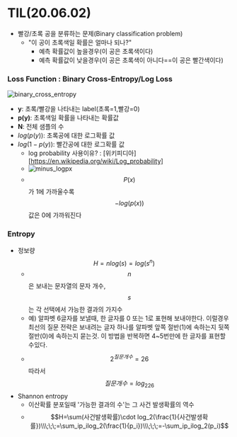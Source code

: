 # TIL(20.06.02)

- 빨강/초록 공을 분류하는 문제(Binary classification problem)
  - "이 공이 초록색일 확률은 얼마나 되나?"
    - 예측 확률값이 높을경우(이 공은 초록색이다)
    - 예측 확률값이 낮을경우(이 공은 초록색이 아니다==이 공은 빨간색이다)

### Loss Function : Binary Cross-Entropy/Log Loss

![binary_cross_entropy](/TIL/img/200602/binary_cross_entropy.PNG)

- **y**: 초록/빨강을 나타내는 label(초록=1,빨강=0)
- **p(y)**: 초록색일 확률을 나타내는 확률값
- **N**: 전체 샘플의 수
- $log(p(y))$: 초록공에 대한 로그확률 값
- $log(1-p(y))$: 빨간공에 대한 로그확률 값
  - log probability 사용이유? : [위키피디아][https://en.wikipedia.org/wiki/Log_probability]
  - ![minus_logpx](/TIL/img/200602/minus_logpx.PNG)
  - $$P(x)$$가 1에 가까울수록 $$-log(p(x))$$값은 0에 가까워진다

### Entropy

- 정보량 $$H=nlog(s)=log(s^n)$$
  - $$n$$은 보내는 문자열의 문자 개수, $$s$$는 각 선택에서 가능한 결과의 가지수
  - 예) 알파벳 6글자를 보낼때, 한 글자를 0 또는 1로 표현해 보내야한다. 이럴경우 최선의 질문 전략은 보내려는 글자 하나를 알파벳 앞쪽 절반(1)에 속하는지 뒷쪽 절반(0)에 속하는지 묻는것. 이 방법을 반복하면 4~5번만에 한 글자를 표현할수있다.
  - $$2^{질문개수}=26$$  따라서 $$질문개수=log_226$$
- Shannon entropy
  - 이산확률 분포일때 '가능한 결과의 수'는 그 사건 발생확률의 역수
  - $$H=\sum(사건발생확률)\cdot log_2(\frac{1}{사건발생확률})\\\;\;\;=\sum_ip_ilog_2(\frac{1}{p_i})\\\;\;\;=-\sum_ip_ilog_2(p_i)$$

